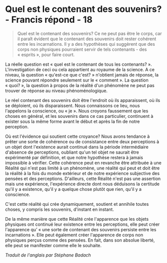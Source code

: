 # Quel est le contenant des souvenirs? - Francis répond - 18

>Quel est le contenant des souvenirs? Ce ne peut pas être le corps, car il paraît évident que le contenant des souvenirs doit rester cohérent entre les incarnations. Il y a des hypothèses qui suggèrent que des corps non physiques pourraient servir de tels contenants - des « esprits », pour faire court.

La réelle question est « quel est le contenant de tous les contenants? ». L'investigation de ceci ou cela appartient au royaume de la science. A ce niveau, la question « qu'est-ce que c'est? » n'obtient jamais de réponse, la science pouvant répondre seulement sur le « comment ». La question « quoi? », la question à propos de la réalité d'un phénomène ne peut pas trouver de réponse au niveau phénoménologique.

Le réel contenant des souvenirs doit être l'endroit où ils apparaissent, où ils se déploient, où ils disparaissent. Nous connaissons ce lieu, nous l'appelons la conscience, ou « je ». Nous croyons faussement que les choses en général, et les souvenirs dans ce cas particulier, continuent à exister sous la même forme avant le début et après la fin de notre perception.

Où est l'évidence qui soutient cette croyance? Nous avons tendance à prêter une sorte de cohérence ou de consistance entre deux perceptions à un objet dont l'existence aurait continué dans la période intermédiaire d'absence de perceptions, oubliant qu'un tel objet ne saurait être expérimenté par définition, et que notre hypothèse restera à jamais impossible à vérifier. Cette cohérence peut en revanche être attribuée à une Réalité qui n'est pas limité à un phénomène, une réalité qui peut et doit être la réalité à la fois du monde extérieur et de notre expérience subjective des pensées et des perceptions. D'ailleurs, cette Réalité n'est pas une assertion mais une expérience, l'expérience directe dont nous déduisons la certitude qu'il y a existence, qu'il y a quelque chose plutôt que rien, qu'il y a conscience.

C'est cette réalité qui crée dynamiquement, soutient et annihile toutes choses, y compris les souvenirs, d'instant en instant.

De la même manière que cette Réalité crée l'apparence que les objets physiques ont continué leur existence entre les perceptions, elle peut créer l'apparence qu’ « une sorte de contenant des souvenirs persiste entre les incarnations ». Elle peut également créer l'apparence de corps non physiques perçus comme des pensées. En fait, dans son absolue liberté, elle peut se manifester comme elle le souhaite.

_Traduit de l'anglais par Stéphane Badach_